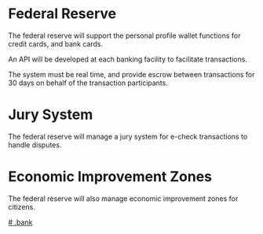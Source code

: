 # Federal Reserve

The federal reserve will support the personal profile wallet functions for credit cards, and bank cards.

An API will be developed at each banking facility to facilitate transactions.

The system must be real time, and provide escrow between transactions for 30 days on behalf of the transaction participants.

# Jury System

The federal reserve will manage a jury system for e-check transactions to handle disputes.

# Economic Improvement Zones

The federal reserve will also manage economic improvement zones for citizens.

[# .bank](./bank)
